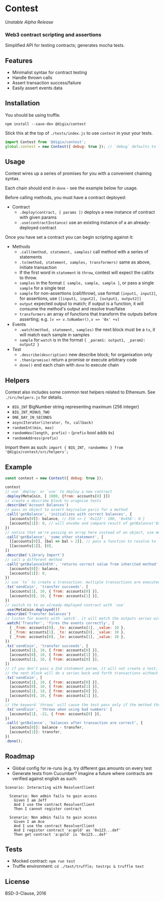 # Contest

*Unstable Alpha Release*

### Web3 contract scripting and assertions

Simplified API for testing contracts; generates mocha tests.

## Features

* Minimalist syntax for contract testing
* Handle thrown calls
* Assert transaction success/failure
* Easily assert events data

## Installation

You should be using truffle.

```
npm install --save-dev @digix/contest
```

Stick this at the top of `./tests/index.js` to use `contest` in your your tests.

```javascript
import Contest from '@digix/contest';
global.contest = new Contest({ debug: true }); // `debug` defaults to false
```

## Usage

Contest wires up a series of promises for you with a convenient chaining syntax.

Each chain should end in `done` - see the example below for usage.

Before calling methods, you must have a contract deployed:

* Contract
  * `.deploy(contract, [ params ])` deploys a new instance of contract with given params
  * `.use(contractInstance)` use an existing instance of a an already-deployed contract

Once you have set a contract you can begin scripting against it:

* Methods
  * `.call(method, statement, samples)` call method with a series of statements
  * `.tx(method, statement, samples, transformers)` same as above, initiate transaction
  * If the first word in `statement` is `throw`, contest will expect the call/tx to throw.
  * `samples` in the format `[ sample, sample, sample ]`, or pass a single `sample` for a single test
  * `sample` for non-assertions (call/throw), use format `[input1, input2]`, for assertions, use `[[input1, input2], [output1, output2]]`
  * `output` expected output to match; if output is a function, it will consume the method's output and resolve true/false
  * `transformers` an array of functions that transform the outputs before asserting; e.g. `[v => v.toNumber(),v => '0x' +v]`
* Events
  * `.watch(method, statement, samples)` the next block must be a `tx`, it will match each sample in samples
  * `sample` for `watch` is in the format `{ _param1: output1, _param2: output2 }`
* Test
  * `.describe(description)` new describe block; for organixation only
  * `.then(promise)` return a promise or execute arbitrary code
  * `done()` end each chain with `done` to execute chain

## Helpers

Contest also includes some common test helpers related to Ethereum. See `./src/helpers.js` for details.

* `BIG_INT` BigNumber string representing maximum (256 integer)
* `BIG_INT_MINUS_TWO`
* `ONE_DAY_IN_SECONDS`
* `asyncIterator(iterator, fn, callback)`
* `randomInt(min, max)`
* `randomHex(length, prefix)` - (`prefix` bool adds `0x`)
* `randomAddress(prefix)`

Import them as such: `import { BIG_INT, randomHex } from '@digix/contest/src/helpers';`

## Example

```javascript
const contest = new Contest({ debug: true });

contest
// use `deploy` or `use` to deploy a new contract
.deploy(MetaCoin, [ 1000, {from: accounts[0] }])
// create a describe block to oragnise tests
.describe('Account Balances')
// pass an object to assert key/value paris for a method
.call('getBalance', 'initializes with correct balances', {
  [accounts[0]]: balance, // ES6 => { '0x123': 100, '0x456': 0 }
  [accounts[1]]: 0, // will envoke and compare result of getBalance('0x456')
})
// notice that we're passing an array here instead of an object, use multi-input-output syntax
.call('getBalance', 'some other statement', [
  [[accounts[0]], [bal => bal > 2]], // pass a function to resolve to `true` rather than equality assertion
  [[accounts[1]], [0],
])
.describe('Library Import')
// call a different method
.call('getBalanceInEth', 'returns correct value from inherited method', {
  [accounts[0]]: balance,
  [accounts[1]]: 0,
})
// use `tx` to create a transaction. multiple transactions are executed in series
.tx('sendCoin', 'transfer succeeds', [
  [accounts[1], 10, { from: accounts[0] }],
  [accounts[0], 10, { from: accounts[1] }],
})
// switch to to an already-deployed contract with `use`
.use(MetaCoin.deployed())
.describe('Transfer balances')
// listen for events with `watch`. it will match the outputs series with the next `tx` block
.watch('Transfer', 'fires the events correctly', [
  { _from: accounts[0], _to: accounts[1], _value: 10 },
  { _from: accounts[1], _to: accounts[0], _value: 10 },
  { _from: accounts[0], _to: accounts[1], _value: 10 },
])
.tx('sendCoin', 'transfer succeeds', [
  [accounts[1], 10, { from: accounts[0] }],
  [accounts[0], 10, { from: accounts[1] }],
  [accounts[1], 10, { from: accounts[0] }],
])
// if you don't pass a 2nd statement param, it will not create a test, but will executed before the next block with a statements
// the next block will do a series back and forth transactions without asserting
.tx('sendCoin', [
  [accounts[1], 10, { from: accounts[0] }],
  [accounts[0], 10, { from: accounts[1] }],
  [accounts[1], 10, { from: accounts[0] }],
  [accounts[0], 10, { from: accounts[1] }],
])
// the keyword `throws` will cause the test pass only if the method throws
.tx('sendCoin', 'throws when using bad numbers' [
  [accounts[1], -22, { from: accounts[0] }],
})
.call('getBalance', 'balances after transaction are correct', {
  [accounts[0]]: balance - transfer,
  [accounts[1]]: transfer,
})
.done();
```

## Roadmap

* Global config for re-runs (e.g. try different gas amounts on every test
* Generate tests from Cucumber? Imagine a future where contracts are verified against english as such:

```cucumber
Scenario: Interacting with ResolverClient

  Scenario: Non admin fails to gain access
    Given I am Jeff
    And I use the contract ResolverClient
    Then I cannot register contract

  Scenario: Non admin fails to gain access
    Given I am Ace
    And I use the contract ResolverClient
    And I register contract 'a:gold' as '0x123...def'
    Then get contract 'a:gold' is '0x123...def'
```

## Tests

* Mocked contract: `npm run test`
* Truffle environment: `cd ./test/truffle; testrpc & truffle test`

## License

BSD-3-Clause, 2016
